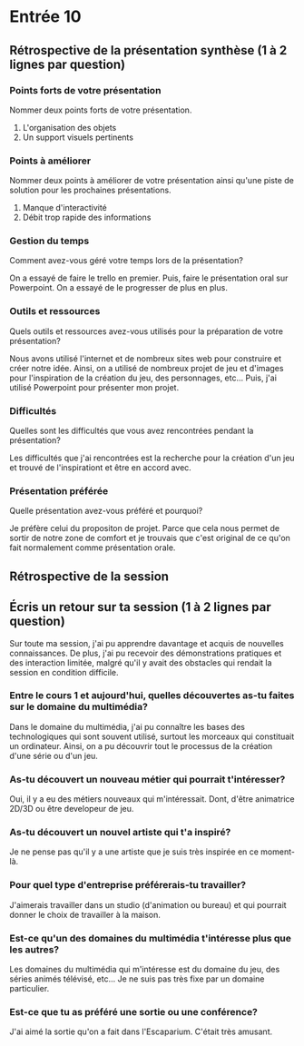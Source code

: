 # Entrée 10
## Rétrospective de la présentation synthèse (1 à 2 lignes par question)

### Points forts de votre présentation 
Nommer deux points forts de votre présentation.

1. L'organisation des objets
2. Un support visuels pertinents

### Points à améliorer
Nommer deux points à améliorer de votre présentation ainsi qu'une piste de solution pour les prochaines présentations. 

1. Manque d'interactivité
2. Débit trop rapide des informations 

### Gestion du temps
Comment avez-vous géré votre temps lors de la présentation?

On a essayé de faire le trello en premier. Puis, faire le présentation oral sur Powerpoint. On a essayé de le progresser de plus en plus.

### Outils et ressources
Quels outils et ressources avez-vous utilisés pour la préparation de votre présentation?

Nous avons utilisé l'internet et de nombreux sites web pour construire et créer notre idée. Ainsi, on a utilisé de nombreux projet de jeu et d'images pour l'inspiration de la création du jeu, des personnages, etc... Puis, j'ai utilisé Powerpoint pour présenter mon projet. 

### Difficultés
Quelles sont les difficultés que vous avez rencontrées pendant la présentation?

Les difficultés que j'ai rencontrées est la recherche pour la création d'un jeu et trouvé de l'inspirationt et être en accord avec. 

### Présentation préférée
Quelle présentation avez-vous préféré et pourquoi?

Je préfère celui du propositon de projet. Parce que cela nous permet de sortir de notre zone de comfort et je trouvais que c'est original de ce qu'on fait normalement comme présentation orale.

## Rétrospective de la session
## Écris un retour sur ta session (1 à 2 lignes par question)

Sur toute ma session, j'ai pu apprendre davantage et acquis de nouvelles connaissances. De plus, j'ai pu recevoir des démonstrations pratiques et des interaction limitée, malgré qu'il y avait des obstacles qui rendait la session en condition difficile.

### Entre le cours 1 et aujourd'hui, quelles découvertes as-tu faites sur le domaine du multimédia? 

Dans le domaine du multimédia, j'ai pu connaître les bases des technologiques qui sont souvent utilisé, surtout les morceaux qui constituait un ordinateur. Ainsi, on a pu découvrir tout le processus de la création d'une série ou d'un jeu.

### As-tu découvert un nouveau métier qui pourrait t'intéresser? 

Oui, il y a eu des métiers nouveaux qui m'intéressait. Dont, d'être animatrice 2D/3D ou être developeur de jeu.

### As-tu découvert un nouvel artiste qui t'a inspiré? 

Je ne pense pas qu'il y a une artiste que je suis très inspirée en ce moment-là.

### Pour quel type d'entreprise préférerais-tu travailler? 

J'aimerais travailler dans un studio (d'animation ou bureau) et qui pourrait donner le choix de travailler à la maison.

### Est-ce qu'un des domaines du multimédia t'intéresse plus que les autres? 

Les domaines du multimédia qui m'intéresse est du domaine du jeu, des séries animés télévisé, etc... Je ne suis pas très fixe par un domaine particulier.

### Est-ce que tu as préféré une sortie ou une conférence?

J'ai aimé la sortie qu'on a fait dans l'Escaparium. C'était très amusant.
